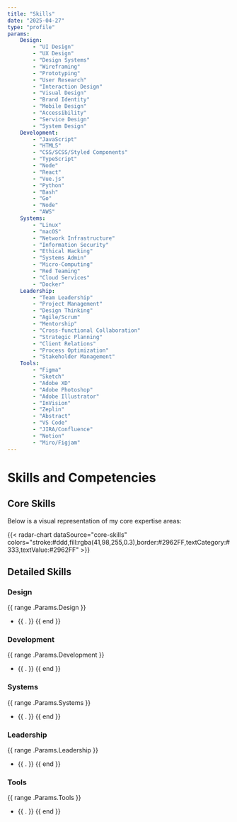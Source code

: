 ```yaml
---
title: "Skills"
date: "2025-04-27"
type: "profile"
params:
    Design:
        - "UI Design"
        - "UX Design"
        - "Design Systems"
        - "Wireframing"
        - "Prototyping"
        - "User Research"
        - "Interaction Design"
        - "Visual Design"
        - "Brand Identity"
        - "Mobile Design"
        - "Accessibility"
        - "Service Design"
        - "System Design"
    Development:
        - "JavaScript"
        - "HTML5"
        - "CSS/SCSS/Styled Components"
        - "TypeScript"
        - "Node"
        - "React"
        - "Vue.js"
        - "Python"
        - "Bash"
        - "Go"
        - "Node"
        - "AWS"
    Systems:
        - "Linux"
        - "macOS"
        - "Network Infrastructure"
        - "Information Security"
        - "Ethical Hacking"
        - "Systems Admin"
        - "Micro-Computing"
        - "Red Teaming"
        - "Cloud Services"
        - "Docker"
    Leadership:
        - "Team Leadership"
        - "Project Management"
        - "Design Thinking"
        - "Agile/Scrum"
        - "Mentorship"
        - "Cross-functional Collaboration"
        - "Strategic Planning"
        - "Client Relations"
        - "Process Optimization"
        - "Stakeholder Management"
    Tools:
        - "Figma"
        - "Sketch"
        - "Adobe XD"
        - "Adobe Photoshop"
        - "Adobe Illustrator"
        - "InVision"
        - "Zeplin"
        - "Abstract"
        - "VS Code"
        - "JIRA/Confluence"
        - "Notion"
        - "Miro/Figjam"
---
```


# Skills and Competencies

## Core Skills

Below is a visual representation of my core expertise areas:

{{< radar-chart dataSource="core-skills" colors="stroke:#ddd,fill:rgba(41,98,255,0.3),border:#2962FF,textCategory:#333,textValue:#2962FF" >}}

## Detailed Skills

### Design
{{ range .Params.Design }}
- {{ . }}
{{ end }}

### Development
{{ range .Params.Development }}
- {{ . }}
{{ end }}

### Systems
{{ range .Params.Systems }}
- {{ . }}
{{ end }}

### Leadership
{{ range .Params.Leadership }}
- {{ . }}
{{ end }}

### Tools
{{ range .Params.Tools }}
- {{ . }}
{{ end }}